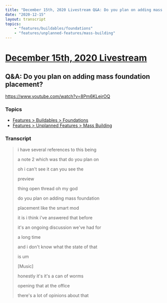 ```yaml
---
title: "December 15th, 2020 Livestream Q&A: Do you plan on adding mass foundation placement?"
date: "2020-12-15"
layout: transcript
topics:
    - "features/buildables/foundations"
    - "features/unplanned-features/mass-building"
---
```

# [December 15th, 2020 Livestream](../2020-12-15.md)
## Q&A: Do you plan on adding mass foundation placement?
https://www.youtube.com/watch?v=8Pm6KLejrOQ

### Topics
* [Features > Buildables > Foundations](../topics/features/buildables/foundations.md)
* [Features > Unplanned Features > Mass Building](../topics/features/unplanned-features/mass-building.md)

### Transcript

> i have several references to this being
> 
> a note 2 which was that do you plan on
> 
> oh i can't see it can you see the
> 
> preview
> 
> thing open thread oh my god
> 
> do you plan on adding mass foundation
> 
> placement like the smart mod
> 
> it is i think i've answered that before
> 
> it's an ongoing discussion we've had for
> 
> a long time
> 
> and i don't know what the state of that
> 
> is um
> 
> [Music]
> 
> honestly it's it's a can of worms
> 
> opening that at the office
> 
> there's a lot of opinions about that
> 
